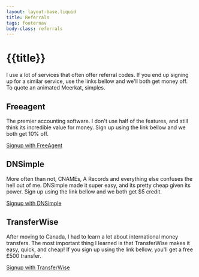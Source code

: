 ```yaml
---
layout: layout-base.liquid
title: Referrals
tags: footernav
body-class: referrals
---
```


# {{title}}


I use a lot of services that often offer referral codes. If you end up signing up for a similar service, use the links bellow and we'll both get money off. To quote an animated Meerkat, simples.

##  Freeagent

The premier accounting software. I don't use half of the features, and still think its incredible value for money. Sign up using the link bellow and we both get 10% off.

<a href="{{ 'http://fre.ag/44g6yad3' | url }}" class="btn">Signup with FreeAgent</a>

##  DNSimple

More often than not, CNAMEs, A Records and everything else confuses the hell out of me. DNSimple made it super easy, and its pretty cheap given its power. Sign up using the link bellow and we both get $5 credit.

<a href="{{ '{{ 'https://dnsimple.com/referrals?account_id=76379' | url }}' | url }}" class="btn">Signup with DNSimple</a>


##  TransferWise

After moving to Canada, I had to learn a lot about international money transfers. The most important thing I learned is that TransferWise makes it easy, quick, and cheap! If you sign up using the link bellow, you'll get a free £500 transfer.

<a href="{{ 'https://transferwise.com/u/liamr76' | url }}" class="btn">Signup with TransferWise</a>